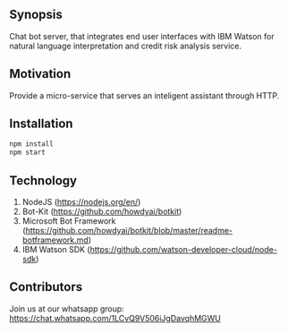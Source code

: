 ## Synopsis

Chat bot server, that integrates end user interfaces with IBM Watson for natural language interpretation and credit risk analysis service.

## Motivation

Provide a micro-service that serves an inteligent assistant through HTTP.

## Installation

```javascript
npm install
npm start
```
## Technology

1. NodeJS (https://nodejs.org/en/)
2. Bot-Kit (https://github.com/howdyai/botkit)
3. Microsoft Bot Framework (https://github.com/howdyai/botkit/blob/master/readme-botframework.md)
3. IBM Watson SDK (https://github.com/watson-developer-cloud/node-sdk)

## Contributors

Join us at our whatsapp group: https://chat.whatsapp.com/1LCvQ9V506iJgDavqhMGWU
